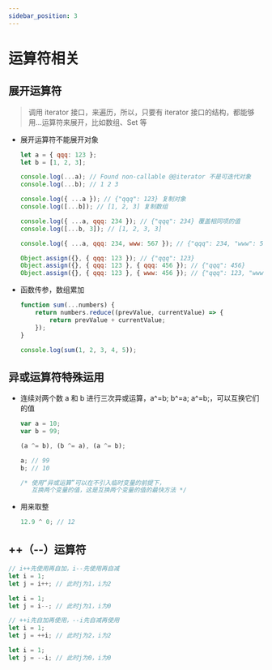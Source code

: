 ```yaml
---
sidebar_position: 3
---
```


# 运算符相关

## 展开运算符

> 调用 iterator 接口，来遍历，所以，只要有 iterator 接口的结构，都能够用...运算符来展开，比如数组、Set 等

-   展开运算符不能展开对象

    ```javascript
    let a = { qqq: 123 };
    let b = [1, 2, 3];

    console.log(...a); // Found non-callable @@iterator 不是可迭代对象
    console.log(...b); // 1 2 3

    console.log({ ...a }); // {"qqq": 123} 复制对象
    console.log([...b]); // [1, 2, 3] 复制数组

    console.log({ ...a, qqq: 234 }); // {"qqq": 234} 覆盖相同项的值
    console.log([...b, 3]); // [1, 2, 3, 3]

    console.log({ ...a, qqq: 234, www: 567 }); // {"qqq": 234, "www": 567} 合并对象

    Object.assign({}, { qqq: 123 }); // {"qqq": 123}
    Object.assign({}, { qqq: 123 }, { qqq: 456 }); // {"qqq": 456}
    Object.assign({}, { qqq: 123 }, { www: 456 }); // {"qqq": 123, "www": 456}
    ```

-   函数传参，数组累加

    ```javascript
    function sum(...numbers) {
        return numbers.reduce((prevValue, currentValue) => {
            return prevValue + currentValue;
        });
    }

    console.log(sum(1, 2, 3, 4, 5));
    ```

## 异或运算符特殊运用

-   连续对两个数 a 和 b 进行三次异或运算，a^=b; b^=a; a^=b;，可以互换它们的值

    ```javascript
    var a = 10;
    var b = 99;

    (a ^= b), (b ^= a), (a ^= b);

    a; // 99
    b; // 10

    /* 使用“异或运算”可以在不引入临时变量的前提下，
       互换两个变量的值，这是互换两个变量的值的最快方法 */
    ```

-   用来取整

    ```javascript
    12.9 ^ 0; // 12
    ```

## ++（--）运算符

```javascript
// i++先使用再自加，i--先使用再自减
let i = 1;
let j = i++; // 此时j为1，i为2

let i = 1;
let j = i--; // 此时j为1，i为0

// ++i先自加再使用，--i先自减再使用
let i = 1;
let j = ++i; // 此时j为2，i为2

let i = 1;
let j = --i; // 此时j为0，i为0
```
